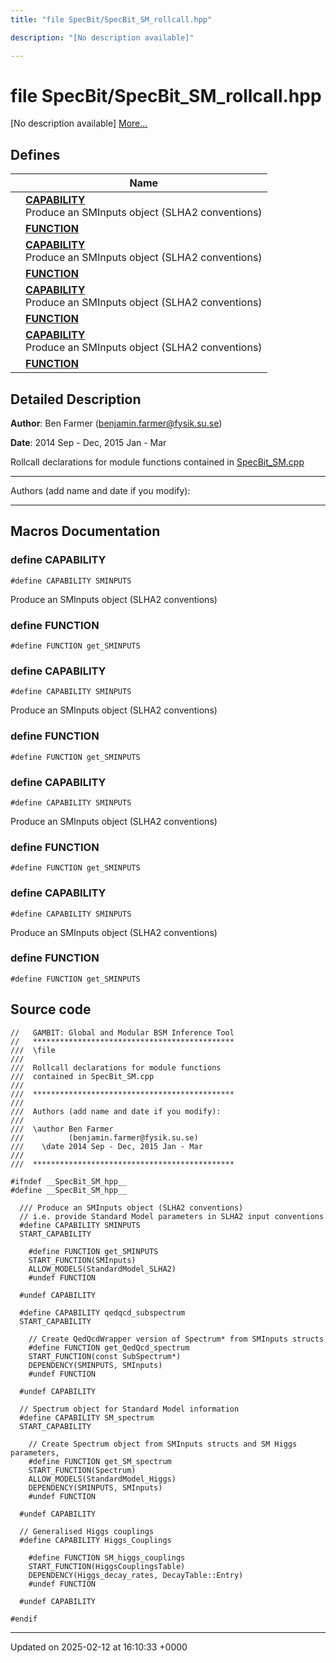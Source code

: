 ```yaml
---
title: "file SpecBit/SpecBit_SM_rollcall.hpp"

description: "[No description available]"

---
```


# file SpecBit/SpecBit_SM_rollcall.hpp

[No description available] [More...](#detailed-description)

## Defines

|                | Name           |
| -------------- | -------------- |
|  | **[CAPABILITY](/documentation/code/files/specbit__sm__rollcall_8hpp/#define-capability)** <br>Produce an SMInputs object (SLHA2 conventions)  |
|  | **[FUNCTION](/documentation/code/files/specbit__sm__rollcall_8hpp/#define-function)**  |
|  | **[CAPABILITY](/documentation/code/files/specbit__sm__rollcall_8hpp/#define-capability)** <br>Produce an SMInputs object (SLHA2 conventions)  |
|  | **[FUNCTION](/documentation/code/files/specbit__sm__rollcall_8hpp/#define-function)**  |
|  | **[CAPABILITY](/documentation/code/files/specbit__sm__rollcall_8hpp/#define-capability)** <br>Produce an SMInputs object (SLHA2 conventions)  |
|  | **[FUNCTION](/documentation/code/files/specbit__sm__rollcall_8hpp/#define-function)**  |
|  | **[CAPABILITY](/documentation/code/files/specbit__sm__rollcall_8hpp/#define-capability)** <br>Produce an SMInputs object (SLHA2 conventions)  |
|  | **[FUNCTION](/documentation/code/files/specbit__sm__rollcall_8hpp/#define-function)**  |

## Detailed Description


**Author**: Ben Farmer ([benjamin.farmer@fysik.su.se](mailto:benjamin.farmer@fysik.su.se)) 

**Date**: 2014 Sep - Dec, 2015 Jan - Mar

Rollcall declarations for module functions contained in [SpecBit_SM.cpp](/documentation/code/files/specbit__sm_8cpp/#file-src-specbit-sm-cpp)



------------------

Authors (add name and date if you modify):



------------------




## Macros Documentation

### define CAPABILITY

```
#define CAPABILITY SMINPUTS
```

Produce an SMInputs object (SLHA2 conventions) 

### define FUNCTION

```
#define FUNCTION get_SMINPUTS
```


### define CAPABILITY

```
#define CAPABILITY SMINPUTS
```

Produce an SMInputs object (SLHA2 conventions) 

### define FUNCTION

```
#define FUNCTION get_SMINPUTS
```


### define CAPABILITY

```
#define CAPABILITY SMINPUTS
```

Produce an SMInputs object (SLHA2 conventions) 

### define FUNCTION

```
#define FUNCTION get_SMINPUTS
```


### define CAPABILITY

```
#define CAPABILITY SMINPUTS
```

Produce an SMInputs object (SLHA2 conventions) 

### define FUNCTION

```
#define FUNCTION get_SMINPUTS
```


## Source code

```
//   GAMBIT: Global and Modular BSM Inference Tool
//   *********************************************
///  \file
///
///  Rollcall declarations for module functions
///  contained in SpecBit_SM.cpp
///
///  *********************************************
///
///  Authors (add name and date if you modify):
///
///  \author Ben Farmer
///          (benjamin.farmer@fysik.su.se)
///    \date 2014 Sep - Dec, 2015 Jan - Mar
///
///  *********************************************

#ifndef __SpecBit_SM_hpp__
#define __SpecBit_SM_hpp__

  /// Produce an SMInputs object (SLHA2 conventions)
  // i.e. provide Standard Model parameters in SLHA2 input conventions
  #define CAPABILITY SMINPUTS
  START_CAPABILITY

    #define FUNCTION get_SMINPUTS
    START_FUNCTION(SMInputs)
    ALLOW_MODELS(StandardModel_SLHA2)
    #undef FUNCTION

  #undef CAPABILITY

  #define CAPABILITY qedqcd_subspectrum
  START_CAPABILITY

    // Create QedQcdWrapper version of Spectrum* from SMInputs structs
    #define FUNCTION get_QedQcd_spectrum
    START_FUNCTION(const SubSpectrum*)
    DEPENDENCY(SMINPUTS, SMInputs)
    #undef FUNCTION

  #undef CAPABILITY

  // Spectrum object for Standard Model information
  #define CAPABILITY SM_spectrum
  START_CAPABILITY

    // Create Spectrum object from SMInputs structs and SM Higgs parameters,
    #define FUNCTION get_SM_spectrum
    START_FUNCTION(Spectrum)
    ALLOW_MODELS(StandardModel_Higgs)
    DEPENDENCY(SMINPUTS, SMInputs)
    #undef FUNCTION

  #undef CAPABILITY

  // Generalised Higgs couplings
  #define CAPABILITY Higgs_Couplings

    #define FUNCTION SM_higgs_couplings
    START_FUNCTION(HiggsCouplingsTable)
    DEPENDENCY(Higgs_decay_rates, DecayTable::Entry)
    #undef FUNCTION

  #undef CAPABILITY

#endif
```


-------------------------------

Updated on 2025-02-12 at 16:10:33 +0000
